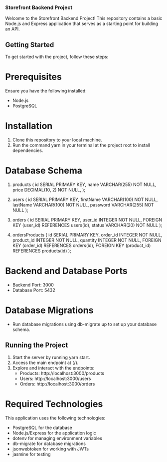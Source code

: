 ### Storefront Backend Project
Welcome to the Storefront Backend Project! This repository contains a basic Node.js and Express application that serves as a starting point for building an API.

## Getting Started
To get started with the project, follow these steps:

# Prerequisites
Ensure you have the following installed:

- Node.js
- PostgreSQL

# Installation

1. Clone this repository to your local machine.
2. Run the command yarn in your terminal at the project root to install dependencies.

# Database Schema

1. products (
    id SERIAL PRIMARY KEY,
    name VARCHAR(255) NOT NULL,
    price DECIMAL(10, 2) NOT NULL,
);


2. users (
    id SERIAL PRIMARY KEY,
    firstName VARCHAR(100) NOT NULL,
    lastName VARCHAR(100) NOT NULL,
    password VARCHAR(255) NOT NULL
);

3. orders (
    id SERIAL PRIMARY KEY,
    user_id INTEGER NOT NULL,
    FOREIGN KEY (user_id) REFERENCES users(id),
    status VARCHAR(20) NOT NULL
);

4. ordersProducts (
    id SERIAL PRIMARY KEY,
    order_id INTEGER NOT NULL,
    product_id INTEGER NOT NULL,
    quantity INTEGER NOT NULL,
    FOREIGN KEY (order_id) REFERENCES orders(id),
    FOREIGN KEY (product_id) REFERENCES products(id)
);


# Backend and Database Ports

- Backend Port: 3000
- Database Port: 5432

# Database Migrations

- Run database migrations using db-migrate up to set up your database schema.

 
## Running the Project
1. Start the server by running yarn start.
2. Access the main endpoint at (/).
3. Explore and interact with the endpoints:	
	- Products: http://localhost:3000/products		
	- Users: http://localhost:3000/users
	- Orders: http://localhost:3000/orders

# Required Technologies
This application uses the following technologies:

- PostgreSQL for the database
- Node.js/Express for the application logic
- dotenv for managing environment variables
- db-migrate for database migrations
- jsonwebtoken for working with JWTs
- jasmine for testing
